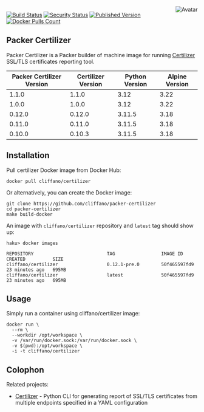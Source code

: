 <img align="right" src="https://raw.github.com/cliffano/packer-certilizer/master/avatar.jpg" alt="Avatar"/>

[![Build Status](https://github.com/cliffano/packer-certilizer/workflows/CI/badge.svg)](https://github.com/cliffano/packer-certilizer/actions?query=workflow%3ACI)
[![Security Status](https://snyk.io/test/github/cliffano/packer-certilizer/badge.svg)](https://snyk.io/test/github/cliffano/packer-certilizer)
[![Published Version](https://img.shields.io/docker/v/cliffano/certilizer.svg)](https://hub.docker.com/r/cliffano/certilizer/)
[![Docker Pulls Count](https://img.shields.io/docker/pulls/cliffano/certilizer.svg)](https://hub.docker.com/r/cliffano/certilizer/)

Packer Certilizer
-----------------

Packer Certilizer is a Packer builder of machine image for running [Certilizer](https://github.com/cliffano/certilizer) SSL/TLS certificates reporting tool.

| Packer Certilizer Version | Certilizer Version | Python Version | Alpine Version |
|---------------------------|--------------------|----------------|----------------|
| 1.1.0                     | 1.1.0              | 3.12           | 3.22           |
| 1.0.0                     | 1.0.0              | 3.12           | 3.22           |
| 0.12.0                    | 0.12.0             | 3.11.5         | 3.18           |
| 0.11.0                    | 0.11.0             | 3.11.5         | 3.18           |
| 0.10.0                    | 0.10.3             | 3.11.5         | 3.18           |

Installation
------------

Pull certilizer Docker image from Docker Hub:

    docker pull cliffano/certilizer

Or alternatively, you can create the Docker image:

    git clone https://github.com/cliffano/packer-certilizer
    cd packer-certilizer
    make build-docker

An image with `cliffano/certilizer` repository and `latest` tag should show up:

    haku> docker images

    REPOSITORY                           TAG                 IMAGE ID       CREATED          SIZE
    cliffano/certilizer                  0.12.1-pre.0        50f465597fd9   23 minutes ago   695MB
    cliffano/certilizer                  latest              50f465597fd9   23 minutes ago   695MB

Usage
-----

Simply run a container using cliffano/certilizer image:

    docker run \
      --rm \
      --workdir /opt/workspace \
      -v /var/run/docker.sock:/var/run/docker.sock \
      -v $(pwd):/opt/workspace \
      -i -t cliffano/certilizer

Colophon
--------

Related projects:

* [Certilizer](https://github.com/cliffano/certilizer) - Python CLI for generating report of SSL/TLS certificates from multiple endpoints specified in a YAML configuration